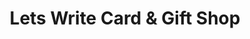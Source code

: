 ---
title: "Lets Write Card & Gift Shop"
url: /cockermouth/lets-write-card-and-gift-shop/
shop: gift
---